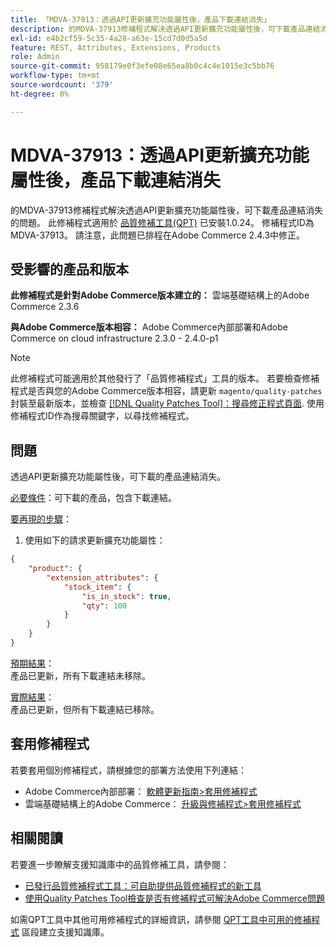 ```yaml
---
title: 「MDVA-37913：透過API更新擴充功能屬性後，產品下載連結消失」
description: 的MDVA-37913修補程式解決透過API更新擴充功能屬性後，可下載產品連結消失的問題。 安裝[Quality Patches Tool (QPT)](/help/announcements/adobe-commerce-announcements/magento-quality-patches-released-new-tool-to-self-serve-quality-patches.md) 1.0.24時，即可使用此修補程式。 修補程式ID為MDVA-37913。 請注意，此問題已排程在Adobe Commerce 2.4.3中修正。
exl-id: e4b2cf59-5c35-4a28-a63e-15cd7d0d5a5d
feature: REST, Attributes, Extensions, Products
role: Admin
source-git-commit: 958179e0f3efe08e65ea8b0c4c4e1015e3c5bb76
workflow-type: tm+mt
source-wordcount: '379'
ht-degree: 0%

---
```


# MDVA-37913：透過API更新擴充功能屬性後，產品下載連結消失

的MDVA-37913修補程式解決透過API更新擴充功能屬性後，可下載產品連結消失的問題。 此修補程式適用於 [品質修補工具(QPT)](/help/announcements/adobe-commerce-announcements/magento-quality-patches-released-new-tool-to-self-serve-quality-patches.md) 已安裝1.0.24。 修補程式ID為MDVA-37913。 請注意，此問題已排程在Adobe Commerce 2.4.3中修正。


## 受影響的產品和版本

**此修補程式是針對Adobe Commerce版本建立的：**
雲端基礎結構上的Adobe Commerce 2.3.6

**與Adobe Commerce版本相容：**
Adobe Commerce內部部署和Adobe Commerce on cloud infrastructure 2.3.0 - 2.4.0-p1
>[!NOTE]
>
>此修補程式可能適用於其他發行了「品質修補程式」工具的版本。 若要檢查修補程式是否與您的Adobe Commerce版本相容，請更新 `magento/quality-patches` 封裝至最新版本，並檢查 [[!DNL Quality Patches Tool]：搜尋修正程式頁面](https://devdocs.magento.com/quality-patches/tool.html#patch-grid). 使用修補程式ID作為搜尋關鍵字，以尋找修補程式。


## 問題

透過API更新擴充功能屬性後，可下載的產品連結消失。

<u>必要條件</u>：可下載的產品，包含下載連結。

<u>要再現的步驟</u>：

1. 使用如下的請求更新擴充功能屬性：

```JSON
{
    "product": {
        "extension_attributes": {
            "stock_item": {
                "is_in_stock": true,
                "qty": 100
            }
        }
    }
}
```

<u>預期結果</u>：<br>
產品已更新，所有下載連結未移除。

<u>實際結果</u>：<br>
產品已更新，但所有下載連結已移除。


## 套用修補程式

若要套用個別修補程式，請根據您的部署方法使用下列連結：

* Adobe Commerce內部部署： [軟體更新指南>套用修補程式](https://devdocs.magento.com/guides/v2.4/comp-mgr/patching/mqp.html)
* 雲端基礎結構上的Adobe Commerce： [升級與修補程式>套用修補程式](https://devdocs.magento.com/cloud/project/project-patch.html)

## 相關閱讀

若要進一步瞭解支援知識庫中的品質修補工具，請參閱：

* [已發行品質修補程式工具：可自助提供品質修補程式的新工具](/help/announcements/adobe-commerce-announcements/magento-quality-patches-released-new-tool-to-self-serve-quality-patches.md)
* [使用Quality Patches Tool檢查是否有修補程式可解決Adobe Commerce問題](/help/support-tools/patches-available-in-qpt-tool/check-patch-for-magento-issue-with-magento-quality-patches.md)

如需QPT工具中其他可用修補程式的詳細資訊，請參閱 [QPT工具中可用的修補程式](https://support.magento.com/hc/en-us/sections/360010506631-Patches-available-in-QPT-tool-) 區段建立支援知識庫。
